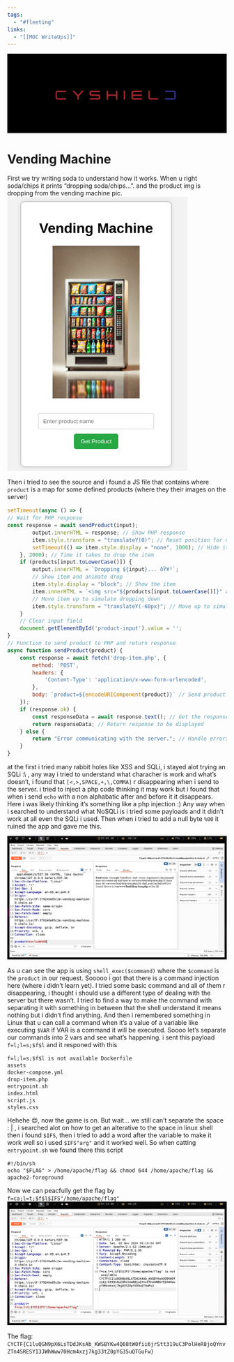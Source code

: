 ```yaml
---
tags:
  - "#fleeting"
links:
  - "[[MOC WriteUps]]"
---
```


![](20241103010504.png)

# Vending Machine
First we try writing soda to understand how it works. When u right soda/chips it prints “dropping soda/chips…”. and the product img is dropping from the vending machine pic.
![](20241102065209.png)

Then i tried to see the source and i found a JS file that contains where `product` is a map for some defined products (where they their images on the server)
```javascript
setTimeout(async () => {
// Wait for PHP response
const response = await sendProduct(input);
		output.innerHTML = response; // Show PHP response
		item.style.transform = "translateY(0)"; // Reset position for next drop
		setTimeout(() => item.style.display = "none", 1000); // Hide item after a second
	}, 2000); // Time it takes to drop the item
	if (products[input.toLowerCase()]) {
		output.innerHTML = `Dropping ${input}... ðŸ¥³`;
		// Show item and animate drop
		item.style.display = "block"; // Show the item
		item.innerHTML = `<img src="${products[input.toLowerCase()]}" alt="${input}">`; // Set image source
		// Move item up to simulate dropping down
		item.style.transform = "translateY(-60px)"; // Move up to simulate dropping down
	} 
	// Clear input field
	document.getElementById('product-input').value = '';
}
// Function to send product to PHP and return response
async function sendProduct(product) {
    const response = await fetch('drop-item.php', {
        method: 'POST',
        headers: {
            'Content-Type': 'application/x-www-form-urlencoded',
        },
        body: `product=${encodeURIComponent(product)}` // Send product name
    });
    if (response.ok) {
        const responseData = await response.text(); // Get the response text
        return responseData; // Return response to be displayed
	} else {
        return "Error communicating with the server."; // Handle errors
    }
}
```
at the first i tried many rabbit holes like XSS and SQLi, i stayed alot trying an SQLi :\ , any way i tried to understand what characher is work and what’s doesn’t, i found that `[<,>,SPACE,+,\,COMMA]` r disappearing when i send to the server.
i tried to inject a php code thinking it may work but i found that when i send `echo` with a non alphabatic after and before it it disappears.
Here i was likely thinking it’s something like a php injection :)
Any way when i searched to understand what NoSQLi is i tried some payloads and it didn’t work at all even the SQLi i used.
Then when i tried to add a null byte `%00` it ruined the app and gave me this.

![](20241102070527.png)

As u can see the app is using `shell_exec($command)` where the `$command` is the `product` in our request.
Sooooo i got that there is a command injection here (where i didn’t learn yet).
I tried some basic command and all of them r disappearing, i thought i should use a different type of dealing with the server but there wasn’t.
I tried to find a way to make the command with separating it with something in between that the shell understand it means nothing but i didn’t find anything.
And then i remembered something in Linux that u can call a command when it’s a value of a variable like executing `$VAR` if VAR is a command it will be executed.
Soooo let’s separate our commands into 2 vars and see what’s happening.
i sent this payload `f=l;l=s;$f$l` and it responed with this
```text
f=l;l=s;$f$l is not available Dockerfile
assets
docker-compose.yml
drop-item.php
entrypoint.sh
index.html
script.js
styles.css
```
Hehehe 😍, now the game is on.
But wait… we still can’t separate the space : | , i searched alot on how to get an alterative to the space in linux shell then i found `$IFS`, then i tried to add a word after the variable to make it work well so i used `$IFS"arg"` and it worked well.
So when catting `entrypoint.sh` we found there this script 
```shell
#!/bin/sh
echo "$FLAG" > /home/apache/flag && chmod 644 /home/apache/flag && apache2-foreground
```
Now we can peacfully get the flag by `f=ca;l=t;$f$l$IFS"/home/apache/flag"` 
![](20241102071920.png)

The flag: `CYCTF{C1luQGN9pX6LsTDdJKsAb_KWSBYKw4Q08tW0fii6jrStt319uC3PolHeR8joQYnvZTn4SRESYI3JWhWww70Hcm4xzj7kg33tZ0pYG35uQTGuFw}`

